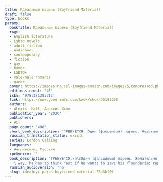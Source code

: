 ```yaml
---
title: Идеальный парень (Boyfriend Material)
draft: false
type: books
params:
  bookTitle: Идеальный парень (Boyfriend Material)
  tags:
  - English literature
  - Lgbtq novels
  - adult fiction
  - audiobook
  - contemporary
  - fiction
  - gay
  - humor
  - LGBTQ+
  - male-male romance
  - queer
  cover: https://images-na.ssl-images-amazon.com/images/S/compressed.photo.goodreads.com/books/1622231375i/58188308.jpg, https://images-na.ssl-images-amazon.com/images/S/compressed.photo.goodreads.com/books/1575987260i/50225678.jpg
  editions count: '45'
  isbn: '9785171385712'
  link: https://www.goodreads.com/book/show/58188308
  authors:
  - Alexis  Hall, Алексис Холл
  publication_year: '2020'
  publishers:
  - АСТ
  page_count: '480'
  short_book_description: 'ТРЕБУЕТСЯ: Один (фальшивый) парень. Желательно идеальный.Люк'
  russian_translation_status: exists
  series: London Calling
  languages:
  - Английский, Русский
  требуется: ''
  book_description: "ТРЕБУЕТСЯ:\n\nОдин (фальшивый) парень. Желательно идеальный.\n\nЛюк О’Доннелл никогда не хотел быть знаменитым. Но когда имя его отца, скандальной рок-звезды, снова появляется в газетах, Люк оказывается под прицелом камер. И всего одна фотография может все разрушить.\n\nЧтобы восстановить испорченную репутацию, Люку нужно вступить в нормальные отношения… а Оливер Блэквуд настолько нормальный, насколько это возможно. Он адвокат, веган и ни разу не был замечен в скандале. Другими словами, он и есть идеальный парень. Люк и Оливер одиноки и нуждаются в спутнике для мероприятий, но это все, что их объединяет. Так что ничего не помешает им потом пойти каждому своей дорогой, будто бы ничего не случилось. Но вот проблема фальшивых отношений — порой нет ничего более \nреального. Главное — только не привязаться. И не влюбиться. И не захотеть остаться рядом навсегда.\n\nWhen tangentially ― and reluctantly ― famous Luc O'Donnell is forced back into the spotlight in the worst possible\
    \ way, he has to think fast if he wants to save his floundering reputation. Enter Oliver Blackwood. Stunningly handsome and effortlessly put together, Oliver is successful, an ethical vegetarian, and has never appeared in a scandal mag evenonce. In other words, he's perfect boyfriend material and exactly what Luc needs to appear respectable again. But when their fake relationship starts to feel like real romance, Luc and Oliver might have to consider whether they're willing to fight for the truth of their new relationship…scandal, and consequences, be damned."
  russian_audioversion: 'no'
  slug: idealnyi-paren-boyfriend-material-32b3bf0f
---
```

